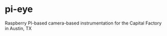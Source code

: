 pi-eye
======

Raspberry PI-based camera-based instrumentation for the Capital Factory in Austin, TX
